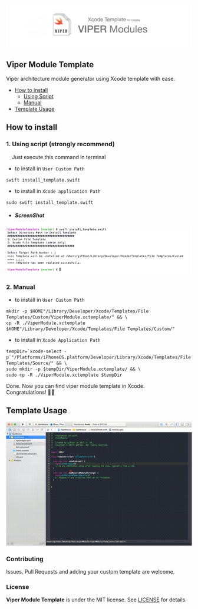 ![](assets/main.jpg)

## Viper Module Template

Viper architecture module generator using Xcode template with ease.

- [How to install](#how-to-install)
  - [Using Script](#1-using-script-strongly-recommend)
  - [Manual](#2-manual)
- [Template Usage](#template-usage)


## How to install

### 1. Using script (strongly recommend)

&nbsp;&nbsp;&nbsp;
Just execute this command in terminal 

- to install in `User Custom Path`
```shell
swift install_template.swift
```

- to install in `Xcode application Path` 
```shell
sudo swift install_template.swift
```

- ##### ScreenShot
![install via script](assets/install_script.png)


### 2. Manual

- to install in `User Custom Path`
```shell
mkdir -p $HOME"/Library/Developer/Xcode/Templates/File Templates/Custom/ViperModule.xctemplate/" && \
cp -R ./ViperModule.xctemplate $HOME"/Library/Developer/Xcode/Templates/File Templates/Custom/"
```

- to install in `Xcode Application Path` 
```shell
tempDir=`xcode-select -p`"/Platforms/iPhoneOS.platform/Developer/Library/Xcode/Templates/File Templates/Source/" && \
sudo mkdir -p $tempDir/ViperModule.xctemplate/ && \
sudo cp -R ./ViperModule.xctemplate $tempDir
```

Done. Now you can find viper module template in Xcode.<br>
Congratulations!  🎉🎉

## Template Usage

![Usage](assets/ViperModuleUsage.gif)

### Contributing

Issues, Pull Requests and adding your custom template are welcome.

### License

**Viper Module Template** is under the MIT license. See [LICENSE](LICENSE) for details.
